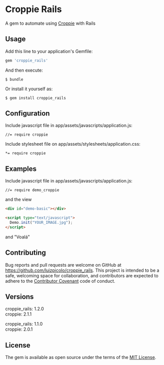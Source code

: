 # Croppie Rails

A gem to automate using [Croppie](http://foliotek.github.io/Croppie) with Rails

## Usage

Add this line to your application's Gemfile:

```ruby
gem 'croppie_rails'
```

And then execute:

    $ bundle

Or install it yourself as:

    $ gem install croppie_rails

## Configuration

Include javascript file in app/assets/javascripts/application.js:

    //= require croppie

Include stylesheet file on app/assets/stylesheets/application.css:

    *= require croppie

## Examples

Include javascript file in app/assets/javascripts/application.js:

    //= require demo_croppie

and the view

```html
<div id="demo-basic"></div>

<script type="text/javascript">
  Demo.init("YOUR_IMAGE.jpg");
</script>
```
and "Voalá"

## Contributing

Bug reports and pull requests are welcome on GitHub at https://github.com/luizpicolo/croppie_rails. This project is intended to be a safe, welcoming space for collaboration, and contributors are expected to adhere to the [Contributor Covenant](http://contributor-covenant.org) code of conduct.

##  Versions

croppie_rails: 1.2.0    
croppie: 2.1.1

croppie_rails: 1.1.0    
croppie: 2.0.1

## License

The gem is available as open source under the terms of the [MIT License](http://opensource.org/licenses/MIT).

